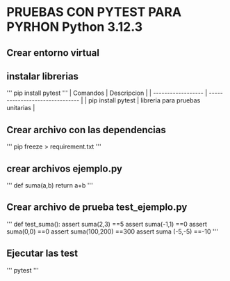 # PRUEBAS CON PYTEST PARA PYRHON Python 3.12.3
## Crear entorno virtual

## instalar librerias 
'''
pip install pytest
'''
| Comandos           | Descripcion                     |
| ------------------ | ------------------------------- |
| pip install pytest | libreria para pruebas unitarias |

## Crear archivo con las dependencias
'''
pip freeze > requirement.txt
'''
## crear archivos ejemplo.py
'''
def suma(a,b)
    return a+b
'''
## Crear archivo de prueba test_ejemplo.py
'''
def test_suma():
    assert suma(2,3) ==5
    assert suma(-1,1) ==0
    assert suma(0,0) ==0
    assert suma(100,200) ==300
    assert suma (-5,-5) ==-10
'''
## Ejecutar las test
'''
pytest
'''